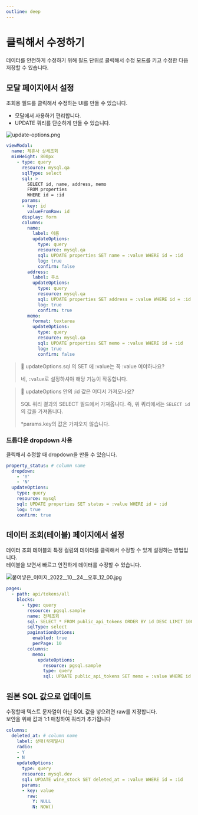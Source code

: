 ```yaml
---
outline: deep
---
```


# 클릭해서 수정하기

데이터를 안전하게 수정하기 위해 필드 단위로 클릭해서 수정 모드를 키고 수정한 다음 저장할 수 있습니다.

## 모달 페이지에서 설정

조회용 필드를 클릭해서 수정하는 UI를 만들 수 있습니다.

- 모달에서 사용하기 편리합니다.
- UPDATE 쿼리를 단순하게 만들 수 있습니다.

![](https://imagedelivery.net/MHVC-FGTDyxApYeHyF29Tw/7a5b1b1b-f870-488e-3545-a54a9c946a00/docs "update-options.png")

```yaml
viewModal:
  name: 제휴사 상세조회
  minHeight: 800px
	- type: query
	  resource: mysql.qa
	  sqlType: select
	  sql: >
	    SELECT id, name, address, memo
	    FROM properties
	    WHERE id = :id
	  params:
	  - key: id
	    valueFromRow: id      
	  display: form
	  columns:
	    name:
	      label: 이름
	      updateOptions:
	        type: query
	        resource: mysql.qa
	        sql: UPDATE properties SET name = :value WHERE id = :id
	        log: true
	        confirm: false
	    address:
	      label: 주소
	      updateOptions:
	        type: query
	        resource: mysql.qa
	        sql: UPDATE properties SET address = :value WHERE id = :id
	        log: true
	        confirm: true
	    memo:
	      format: textarea    
	      updateOptions:
	        type: query
	        resource: mysql.qa
	        sql: UPDATE properties SET memo = :value WHERE id = :id
	        log: true
	        confirm: false
```

> 📘 updateOptions.sql 의 SET 에 :value는 꼭 :value 여야하나요?
> 
> 네, `:value`로 설정하셔야 해당 기능이 작동합니다.

> 📘 updateOptions 안의 :id 값은 어디서 가져오나요?
> 
> SQL 쿼리 결과의 SELECT 필드에서 가져옵니다. 즉, 위 쿼리에서는 `SELECT id`의 값을 가져옵니다. 
> 
> \*params.key의 값은 가져오지 않습니다.

### 드롭다운 dropdown 사용

클릭해서 수정할 때 dropdown을 만들 수 있습니다. 

```yaml
property_status: # column name
  dropdown:
    - 'Y'
    - 'N'
  updateOptions:
    type: query
    resource: mysql
    sql: UPDATE properties SET status = :value WHERE id = :id
    log: true
    confirm: true
```

## 데이터 조회(테이블) 페이지에서 설정

데이터 조회 테이블의 특정 컬럼의 데이터를 클릭해서 수정할 수 있게 설정하는 방법입니다.  
테이블을 보면서 빠르고 안전하게 데이터를 수정할 수 있습니다. 

![](https://imagedelivery.net/MHVC-FGTDyxApYeHyF29Tw/5dda1cf6-79c1-4ca1-7c74-50bc6179c900/docs "붙여넣은_이미지_2022__10__24__오후_12_00.jpg")

```yaml
pages:
  - path: api/tokens/all
    blocks:
      - type: query
        resource: pgsql.sample
        name: 전체조회
        sql: SELECT * FROM public_api_tokens ORDER BY id DESC LIMIT 100
        sqlType: select
        paginationOptions:
          enabled: true
          perPage: 10
        columns:
          memo:
            updateOptions:
              resource: pgsql.sample
              type: query
              sql: UPDATE public_api_tokens SET memo = :value WHERE id = :id
```

## 원본 SQL 값으로 업데이트

수정할때 텍스트 문자열이 아닌 SQL 값을 넣으려면 raw를 지정합니다.  
보안을 위해 값과 1:1 매칭하여 쿼리가 추가됩니다

```yaml
columns:
  deleted_at: # column name
    label: 상태(삭제일시)
    radio:
    - Y
    - N
    updateOptions:
      type: query
      resource: mysql.dev
      sql: UPDATE wine_stock SET deleted_at = :value WHERE id = :id
      params:
      - key: value
        raw:
          Y: NULL
          N: NOW()
```